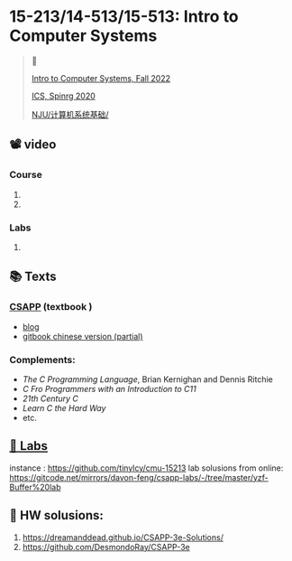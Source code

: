 # 15-213/14-513/15-513: Intro to Computer Systems


 > 🔗  
 >
 > [Intro to Computer Systems, Fall 2022](https://www.cs.cmu.edu/~213/schedule.html)  
 >
 > [ICS, Spinrg 2020](https://www.cs.cmu.edu/afs/cs/academic/class/15213-s20/www/schedule.html)
 >
 > [NJU/计算机系统基础/](../../NJU/计算机系统基础/Intro.md) 



## 📽 video
### Course

1. [【精校中英字幕】2015 CMU 15-213 CSAPP 深入理解计算机系统 课程视频]:https://www.bilibili.com/video/BV1iW411d7hd?share_source=copy_web&vd_source=7740584ebdab35221363fc24d1582d9d【生肉

2. [CMU-15213-Introduction to Computer System-2015 spring-深入理解计算机系统]:https://www.bilibili.com/video/BV1Vb411F7CU?share_source=copy_web&vd_source=7740584ebdab35221363fc24d1582d9d


### Labs
1. [2015 CMU 15213 CSAPP 深入理解计算机系统 习题课视频]:https://www.bilibili.com/video/BV1yy4y117YN?share_source=copy_web&vd_source=7740584ebdab35221363fc24d1582d9d



## 📚 Texts
### [CSAPP](http://csapp.cs.cmu.edu/3e/home.html) (textbook )
- [blog](http://csappbook.blogspot.com)
- [gitbook chinese version (partial)](https://hansimov.gitbook.io/csapp/)


### Complements:
- *The C Programming Language*, Brian Kernighan and Dennis Ritchie
- *C Fro Programmers with an Introduction to C11*
- *21th Century C*
- *Learn C the Hard Way*
- etc. 



## [🧪 Labs]( http://csapp.cs.cmu.edu/3e/labs.html)

instance : https://github.com/tinylcy/cmu-15213
lab solusions from online: https://gitcode.net/mirrors/davon-feng/csapp-labs/-/tree/master/yzf-Buffer%20lab



## 📄 HW solusions:
1. https://dreamanddead.github.io/CSAPP-3e-Solutions/
2. https://github.com/DesmondoRay/CSAPP-3e
